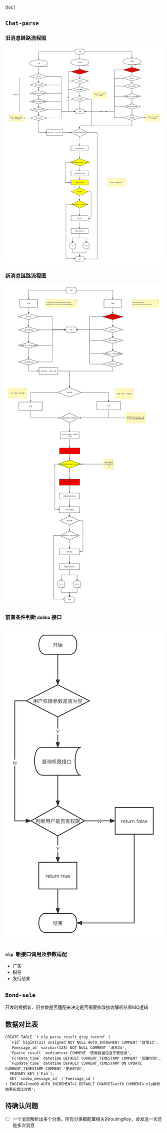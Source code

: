 [toc]



## `Chat-parse`

### 旧消息链路流程图
![旧消息链路流程](../../_media/V5.12/旧消息链路流程.png ':size=50%')

### 新消息链路流程图
![新消息链路流程](../../_media/V5.12/新消息链路流程.png ':size=50%')

### 前置条件判断 `dubbo` 接口
![前置条件判断](../../_media/V5.12/投前isParse接口修改.png ':size=20%')
### `nlp `新接口调用及参数适配
- 广告
- 指导
- 发行结果


## `Bond-sale`

开发时根据新、旧参数是否适配来决定是否需要修改接收解析结果MQ逻辑



## 数据对比表

```mysql
CREATE TABLE `t_nlp_parse_result_gray_record` (
  `Fid` bigint(21) unsigned NOT NULL AUTO_INCREMENT COMMENT '自增Id',
  `Fmessage_id` varchar(128) NOT NULL COMMENT '消息Id',
  `Fparse_result` mediumtext COMMENT '债券数据包含子表信息',
  `Fcreate_time` datetime DEFAULT CURRENT_TIMESTAMP COMMENT '创建时间',
  `Fupdate_time` datetime DEFAULT CURRENT_TIMESTAMP ON UPDATE CURRENT_TIMESTAMP COMMENT '更新时间',
  PRIMARY KEY (`Fid`),
  KEY `index_message_id` (`Fmessage_id`)
) ENGINE=InnoDB AUTO_INCREMENT=1 DEFAULT CHARSET=utf8 COMMENT='nlp解析结果灰度比对表';
```





## 待确认问题

- [ ] 一个消息解析出多个分类，所有分类都配置相关的routingKey，会发送一次还是多次消息